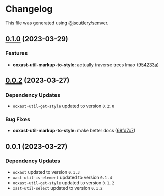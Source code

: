 # Changelog

This file was generated using [@jscutlery/semver](https://github.com/jscutlery/semver).

## [0.1.0](https://github.com/TrialAndErrorOrg/parsers/compare/ooxast-util-markup-to-style-0.0.2...ooxast-util-markup-to-style-0.1.0) (2023-03-29)


### Features

* **ooxast-util-markup-to-style:** actually traverse trees lmao ([954233a](https://github.com/TrialAndErrorOrg/parsers/commit/954233a5237c1f2afa0fceabbe923655174698fb))

## [0.0.2](https://github.com/TrialAndErrorOrg/parsers/compare/ooxast-util-markup-to-style-0.0.1...ooxast-util-markup-to-style-0.0.2) (2023-03-27)

### Dependency Updates

* `ooxast-util-get-style` updated to version `0.2.0`

### Bug Fixes

* **ooxast-util-markup-to-style:** make better docs ([69fd7c7](https://github.com/TrialAndErrorOrg/parsers/commit/69fd7c75fd2830a54950a3cc2d295d79ea9cf8a6))

## 0.0.1 (2023-03-27)

### Dependency Updates

* `ooxast` updated to version `0.1.3`
* `xast-util-is-element` updated to version `0.1.4`
* `ooxast-util-get-style` updated to version `0.1.2`
* `xast-util-select` updated to version `0.1.2`
